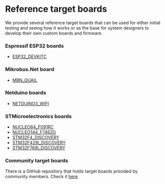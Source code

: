 # Reference target boards

We provide several reference target boards that can be used for either initial testing and seeing how it works or as the base for system designers to develop their own custom boards and firmware.


### Espressif ESP32 boards

- [ESP32_DEVKITC](reference-targets/esp32-devkitc.md)


### Mikrobus.Net board

- [MBN_QUAIL](reference-targets/mbn-quail.md)


### Netduino boards

- [NETDUINO3_WIFI](reference-targets/netduino3-wifi.md)


### STMicroelectronics boards

- [NUCLEO64_F091RC](reference-targets/st-nucleo64-f091rc.md)
- [NUCLEO144_F746ZG](reference-targets/st-nucleo144-f746zg.md)
- [STM32F4_DISCOVERY](reference-targets/stm32f4-discovery.md)
- [STM32F429I_DISCOVERY](reference-targets/stm32f429i-discovery.md)
- [STM32F769I_DISCOVERY](reference-targets/stm32f769i-discovery.md)


### Community target boards

There is a GitHub repository that holds target boards provided by community members. Check it [here](https://github.com/nanoframework/nf-Community-Targets).
